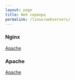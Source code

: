 ```yaml
---
layout: page
title: Веб сервера
permalink: /linux/webservers/
---
```


### Nginx

[Apache](/linux/webservers/nginx/)  


### Apache

[Apache](/linux/webservers/apache/)  
